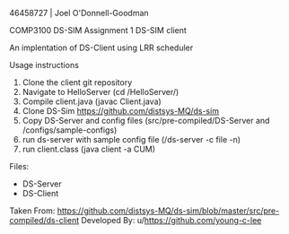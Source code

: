 46458727 | Joel O'Donnell-Goodman

COMP3100 DS-SIM Assignment 1 DS-SIM client

An implentation of DS-Client using LRR scheduler

Usage instructions
  1. Clone the client git repository
  2. Navigate to HelloServer (cd /HelloServer/)
  3. Compile client.java (javac Client.java)
  4. Clone DS-Sim https://github.com/distsys-MQ/ds-sim
  5. Copy DS-Server and config files (src/pre-compiled/DS-Server and /configs/sample-configs)
  6. run ds-server with sample config file (/ds-server -c file -n)
  7. run client.class (java client -a CUM)

Files:
 - DS-Server
 - DS-Client

Taken From: https://github.com/distsys-MQ/ds-sim/blob/master/src/pre-compiled/ds-client
Developed By: u/https://github.com/young-c-lee
